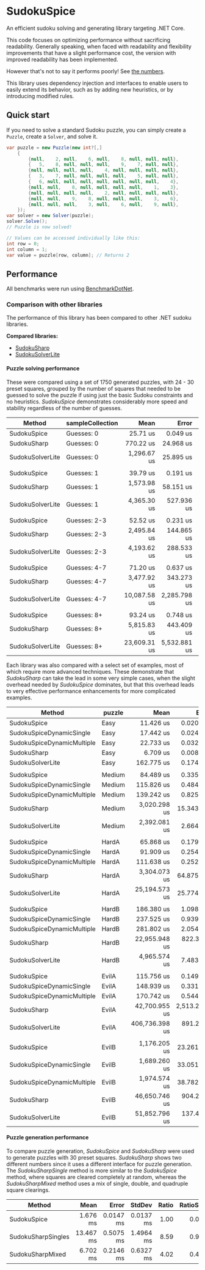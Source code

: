 # SudokuSpice

An efficient sudoku solving and generating library targeting .NET Core.

This code focuses on optimizing performance without sacrificing readability. Generally speaking,
when faced with readability and flexibility improvements that have a slight performance cost, the
version with improved readability has been implemented.

However that's not to say it performs poorly! See [the numbers](#Performance).

This library uses dependency injection and interfaces to enable users to easily extend its
behavior, such as by adding new heuristics, or by introducing modified rules.

## Quick start

If you need to solve a standard Sudoku puzzle, you can simply create a `Puzzle`, create a `Solver`,
and solve it.

```csharp
var puzzle = new Puzzle(new int?[,]
    {
        {null,    2, null,    6, null,    8, null, null, null},
        {   5,    8, null, null, null,    9,    7, null, null},
        {null, null, null, null,    4, null, null, null, null},
        {   3,    7, null, null, null, null,    5, null, null},
        {   6, null, null, null, null, null, null, null,    4},
        {null, null,    8, null, null, null, null,    1,    3},
        {null, null, null, null,    2, null, null, null, null},
        {null, null,    9,    8, null, null, null,    3,    6},
        {null, null, null,    3, null,    6, null,    9, null},
    });
var solver = new Solver(puzzle);
solver.Solve();
// Puzzle is now solved!

// Values can be accessed individually like this:
int row = 0;
int column = 1;
var value = puzzle[row, column]; // Returns 2
```

## Performance

All benchmarks were run using [BenchmarkDotNet](https://benchmarkdotnet.org/articles/overview.html).

### Comparison with other libraries

The performance of this library has been compared to other .NET sudoku libraries.

**Compared libraries:**

* [SudokuSharp](https://github.com/BenjaminChambers/SudokuSharp)
* [SudokuSolverLite](https://github.com/zhiliangxu/SudokuSolver)

#### Puzzle solving performance

These were compared using a set of 1750 generated puzzles, with 24 - 30 preset squares, grouped
by the number of squares that needed to be guessed to solve the puzzle if using just the basic
Sudoku constraints and no heuristics. *SudokuSpice* demonstrates considerably more speed and
stability regardless of the number of guesses.

|           Method | sampleCollection |         Mean |        Error |        StdDev |       Median |  Ratio | RatioSD |
|----------------- |----------------- |-------------:|-------------:|--------------:|-------------:|-------:|--------:|
|      SudokuSpice |       Guesses: 0 |     25.71 us |     0.049 us |      0.046 us |     25.71 us |   1.00 |    0.00 |
|      SudokuSharp |       Guesses: 0 |    770.22 us |    24.968 us |     73.618 us |    765.65 us |  30.13 |    2.46 |
| SudokuSolverLite |       Guesses: 0 |  1,296.67 us |    25.895 us |     74.298 us |  1,290.83 us |  51.69 |    2.94 |
|                  |                  |              |              |               |              |        |         |
|      SudokuSpice |       Guesses: 1 |     39.79 us |     0.191 us |      0.179 us |     39.83 us |   1.00 |    0.00 |
|      SudokuSharp |       Guesses: 1 |  1,573.98 us |    58.151 us |    170.546 us |  1,573.62 us |  39.57 |    4.67 |
| SudokuSolverLite |       Guesses: 1 |  4,365.30 us |   527.936 us |  1,540.015 us |  4,390.89 us | 109.22 |   35.06 |
|                  |                  |              |              |               |              |        |         |
|      SudokuSpice |     Guesses: 2-3 |     52.52 us |     0.231 us |      0.216 us |     52.48 us |   1.00 |    0.00 |
|      SudokuSharp |     Guesses: 2-3 |  2,495.84 us |   144.865 us |    424.864 us |  2,433.53 us |  51.12 |    8.86 |
| SudokuSolverLite |     Guesses: 2-3 |  4,193.62 us |   288.533 us |    846.216 us |  4,002.77 us |  74.87 |   10.98 |
|                  |                  |              |              |               |              |        |         |
|      SudokuSpice |     Guesses: 4-7 |     71.20 us |     0.637 us |      0.596 us |     71.33 us |   1.00 |    0.00 |
|      SudokuSharp |     Guesses: 4-7 |  3,477.92 us |   343.273 us |    995.898 us |  3,390.79 us |  51.32 |   17.61 |
| SudokuSolverLite |     Guesses: 4-7 | 10,087.58 us | 2,285.798 us |  6,484.428 us |  7,885.69 us | 159.55 |   90.84 |
|                  |                  |              |              |               |              |        |         |
|      SudokuSpice |      Guesses: 8+ |     93.24 us |     0.748 us |      0.700 us |     93.25 us |   1.00 |    0.00 |
|      SudokuSharp |      Guesses: 8+ |  5,815.83 us |   443.409 us |  1,300.442 us |  5,505.04 us |  59.00 |   15.57 |
| SudokuSolverLite |      Guesses: 8+ | 23,609.31 us | 5,532.881 us | 16,139.673 us | 19,012.11 us | 233.74 |  171.90 |

Each library was also compared with a select set of examples, most of which require more advanced
techniques. These demonstrate that *SudokuSharp* can take the lead in some very simple cases, when
the slight overhead needed by *SudokuSpice* dominates, but that this overhead leads to very
effective performance enhancements for more complicated examples.

|                     Method | puzzle |           Mean |         Error |        StdDev |    Ratio | RatioSD |
|--------------------------- |------- |---------------:|--------------:|--------------:|---------:|--------:|
|                SudokuSpice |   Easy |      11.426 us |     0.0205 us |     0.0192 us |     1.00 |    0.00 |
|   SudokuSpiceDynamicSingle |   Easy |      17.442 us |     0.0243 us |     0.0216 us |     1.53 |    0.00 |
| SudokuSpiceDynamicMultiple |   Easy |      22.733 us |     0.0324 us |     0.0287 us |     1.99 |    0.01 |
|                SudokuSharp |   Easy |       6.709 us |     0.0080 us |     0.0075 us |     0.59 |    0.00 |
|           SudokuSolverLite |   Easy |     162.775 us |     0.1747 us |     0.1548 us |    14.25 |    0.03 |
|                            |        |                |               |               |          |         |
|                SudokuSpice | Medium |      84.489 us |     0.3355 us |     0.2974 us |     1.00 |    0.00 |
|   SudokuSpiceDynamicSingle | Medium |     115.826 us |     0.4844 us |     0.4531 us |     1.37 |    0.01 |
| SudokuSpiceDynamicMultiple | Medium |     139.242 us |     0.8259 us |     0.7726 us |     1.65 |    0.01 |
|                SudokuSharp | Medium |   3,020.298 us |    15.3435 us |    14.3523 us |    35.74 |    0.19 |
|           SudokuSolverLite | Medium |   2,392.081 us |     2.6646 us |     2.3621 us |    28.31 |    0.10 |
|                            |        |                |               |               |          |         |
|                SudokuSpice |  HardA |      65.868 us |     0.1798 us |     0.1501 us |     1.00 |    0.00 |
|   SudokuSpiceDynamicSingle |  HardA |      91.909 us |     0.2541 us |     0.2253 us |     1.40 |    0.00 |
| SudokuSpiceDynamicMultiple |  HardA |     111.638 us |     0.2529 us |     0.2366 us |     1.70 |    0.01 |
|                SudokuSharp |  HardA |   3,304.073 us |    64.8753 us |   106.5920 us |    50.13 |    1.94 |
|           SudokuSolverLite |  HardA |  25,194.573 us |    25.7743 us |    24.1093 us |   382.49 |    0.84 |
|                            |        |                |               |               |          |         |
|                SudokuSpice |  HardB |     186.380 us |     1.0982 us |     1.0273 us |     1.00 |    0.00 |
|   SudokuSpiceDynamicSingle |  HardB |     237.525 us |     0.9396 us |     0.8329 us |     1.27 |    0.01 |
| SudokuSpiceDynamicMultiple |  HardB |     281.802 us |     2.0544 us |     1.9217 us |     1.51 |    0.02 |
|                SudokuSharp |  HardB |  22,955.948 us |   822.3601 us | 2,424.7473 us |   126.08 |   13.91 |
|           SudokuSolverLite |  HardB |   4,965.574 us |     7.4837 us |     7.0003 us |    26.64 |    0.16 |
|                            |        |                |               |               |          |         |
|                SudokuSpice |  EvilA |     115.756 us |     0.1491 us |     0.1322 us |     1.00 |    0.00 |
|   SudokuSpiceDynamicSingle |  EvilA |     148.939 us |     0.3319 us |     0.3105 us |     1.29 |    0.00 |
| SudokuSpiceDynamicMultiple |  EvilA |     170.742 us |     0.5440 us |     0.5088 us |     1.48 |    0.00 |
|                SudokuSharp |  EvilA |  42,700.955 us | 2,513.2044 us | 7,410.2400 us |   364.19 |   36.87 |
|           SudokuSolverLite |  EvilA | 406,736.398 us |   891.2734 us |   833.6977 us | 3,513.35 |    7.77 |
|                            |        |                |               |               |          |         |
|                SudokuSpice |  EvilB |   1,176.205 us |    23.2618 us |    22.8462 us |     1.00 |    0.00 |
|   SudokuSpiceDynamicSingle |  EvilB |   1,689.260 us |    33.0516 us |    36.7367 us |     1.44 |    0.05 |
| SudokuSpiceDynamicMultiple |  EvilB |   1,974.574 us |    38.7827 us |    56.8472 us |     1.69 |    0.05 |
|                SudokuSharp |  EvilB |  46,650.746 us |   904.2877 us | 1,296.9024 us |    39.67 |    1.54 |
|           SudokuSolverLite |  EvilB |  51,852.796 us |   137.4782 us |   121.8709 us |    44.16 |    0.93 |

#### Puzzle generation performance

To compare puzzle generation, *SudokuSpice* and *SudokuSharp* were used to generate puzzles with 30
preset squares. *SudokuSharp* shows two different numbers since it uses a different interface for
puzzle generation. The *SudokuSharpSingle* method is more similar to the *SudokuSpice* method,
where squares are cleared completely at random, whereas the *SudokuSharpMixed* method uses a mix of
single, double, and quadruple square clearings.

|             Method |      Mean |     Error |    StdDev | Ratio | RatioSD |
|------------------- |----------:|----------:|----------:|------:|--------:|
|        SudokuSpice |  1.676 ms | 0.0147 ms | 0.0137 ms |  1.00 |    0.00 |
| SudokuSharpSingles | 13.467 ms | 0.5075 ms | 1.4964 ms |  8.59 |    0.97 |
|   SudokuSharpMixed |  6.702 ms | 0.2146 ms | 0.6327 ms |  4.02 |    0.43 |
